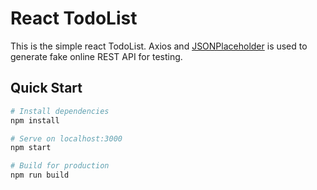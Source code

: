 # React TodoList

This is the simple react TodoList. Axios and [JSONPlaceholder](https://jsonplaceholder.typicode.com/) is used to generate fake online REST API for testing.

## Quick Start

```bash
# Install dependencies
npm install

# Serve on localhost:3000
npm start

# Build for production
npm run build
```

